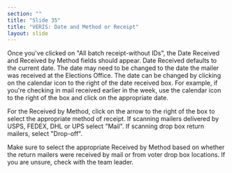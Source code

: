 ```yaml
---
section: ""
title: "Slide 35"
title: "VERIS: Date and Method or Receipt"
layout: slide
---
```


Once you've clicked on "All batch receipt-without IDs", the Date Received and Received by Method fields should appear. Date Received defaults to the current date. The date may need to be changed to the date the mailer was received at the Elections Office. The date can be changed by clicking on the calendar icon to the right of the date received box. For example, if you're checking in mail received earlier in the week, use the calendar icon to the right of the box and click on the appropriate date.

For the Received by Method, click on the arrow to the right of the box to select the appropriate method of receipt. If scanning mailers delivered by USPS, FEDEX, DHL or UPS select "Mail". If scanning drop box return mailers, select "Drop-off".

Make sure to select the appropriate Received by Method based on whether the return mailers were received by mail or from voter drop box locations. If you are unsure, check with the team leader.